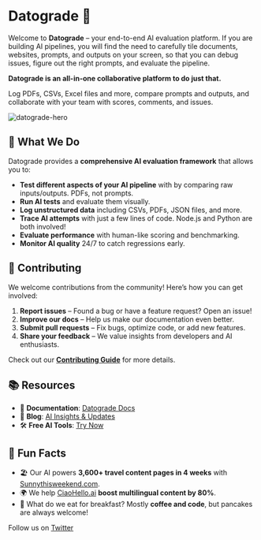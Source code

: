 # Datograde 🚀

Welcome to **Datograde** – your end-to-end AI evaluation platform. If you are building AI pipelines, you will find the need to carefully tile documents, websites, prompts, and outputs on your screen, so that you can debug issues, figure out the right prompts, and evaluate the pipeline. 

**Datograde is an all-in-one collaborative platform to do just that.** 

Log PDFs, CSVs, Excel files and more, compare prompts and outputs, and collaborate with your team with scores, comments, and issues.

![datograde-hero](https://github.com/user-attachments/assets/186b4440-1109-43c7-9d5a-3581dcfca771)

## 🎯 What We Do
Datograde provides a **comprehensive AI evaluation framework** that allows you to:
- **Test different aspects of your AI pipeline** with by comparing raw inputs/outputs. PDFs, not prompts.
- **Run AI tests** and evaluate them visually.
- **Log unstructured data** including CSVs, PDFs, JSON files, and more.
- **Trace AI attempts** with just a few lines of code. Node.js and Python are both involved!
- **Evaluate performance** with human-like scoring and benchmarking.
- **Monitor AI quality** 24/7 to catch regressions early.

## 🤝 Contributing
We welcome contributions from the community! Here’s how you can get involved:
1. **Report issues** – Found a bug or have a feature request? Open an issue!
2. **Improve our docs** – Help us make our documentation even better.
3. **Submit pull requests** – Fix bugs, optimize code, or add new features.
4. **Share your feedback** – We value insights from developers and AI enthusiasts.

Check out our **[Contributing Guide](https://github.com/datograde/.github/blob/main/CONTRIBUTING.md)** for more details.

## 📚 Resources
- 📖 **Documentation**: [Datograde Docs](https://datograde.com/docs)  
- 📝 **Blog**: [AI Insights & Updates](https://datograde.com/blog)  
- 🛠 **Free AI Tools**: [Try Now](https://datograde.com/)  

## 🎉 Fun Facts
- 🏖 Our AI powers **3,600+ travel content pages in 4 weeks** with [Sunnythisweekend.com](https://sunnythisweekend.com).
- 🌍 We help [CiaoHello.ai](https://ciaohello.ai) **boost multilingual content by 80%**.
- 🥞 What do we eat for breakfast? Mostly **coffee and code**, but pancakes are always welcome!

Follow us on [Twitter](https://twitter.com/datograde)
